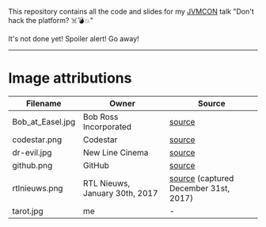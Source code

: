 This repository contains all the code and slides for my [JVMCON](https://jvmcon.com) talk "Don't hack the platform? ☠️💣💥"

It's not done yet! Spoiler alert! Go away!


---

# Image attributions

| Filename | Owner | Source |
| --- | --- | --- |
| Bob_at_Easel.jpg | Bob Ross Incorporated | [source](https://en.wikipedia.org/wiki/File:Bob_at_Easel.jpg) |
| codestar.png | Codestar | [source](http://www.codestar.nl) |
| dr-evil.jpg | New Line Cinema | [source](https://en.wikipedia.org/wiki/File:Drevil_million_dollars.jpg) |
| github.png | GitHub | [source](https://github.com/logos) |
| rtlnieuws.png | RTL Nieuws, January 30th, 2017 | [source](https://www.rtlnieuws.nl/nederland/politiek/zo-werkt-het-softwaresysteem-dat-onze-stemmen-telt) (captured December 31st, 2017) |
| tarot.jpg | me | - |

